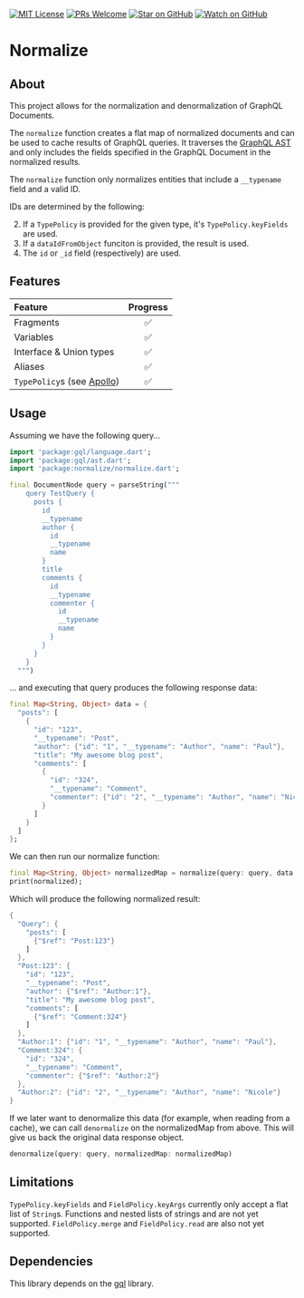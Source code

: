 [![MIT License][license-badge]][license-link]
[![PRs Welcome][prs-badge]][prs-link]
[![Star on GitHub][github-star-badge]][github-star-link]
[![Watch on GitHub][github-watch-badge]][github-watch-link]

# Normalize

## About

This project allows for the normalization and denormalization of GraphQL Documents.

The `normalize` function creates a flat map of normalized documents and can be used to cache results of GraphQL queries. It traverses the [GraphQL AST](https://github.com/gql-dart/gql/blob/master/gql/README.md) and only includes the fields specified in the GraphQL Document in the normalized results.

The `normalize` function only normalizes entities that include a `__typename` field and a valid ID.

IDs are determined by the following:

2. If a `TypePolicy` is provided for the given type, it's `TypePolicy.keyFields` are used.
3. If a `dataIdFromObject` funciton is provided, the result is used.
4. The `id` or `_id` field (respectively) are used.

## Features

| Feature                                                                                                                           | Progress |
| :-------------------------------------------------------------------------------------------------------------------------------- | :------: |
| Fragments                                                                                                                         |    ✅    |
| Variables                                                                                                                         |    ✅    |
| Interface & Union types                                                                                                           |    ✅    |
| Aliases                                                                                                                           |    ✅    |
| `TypePolicy`s (see [Apollo](https://www.apollographql.com/docs/react/v3.0-beta/caching/cache-configuration/#the-typepolicy-type)) |    ✅    |

## Usage

Assuming we have the following query...

```dart
import 'package:gql/language.dart';
import 'package:gql/ast.dart';
import 'package:normalize/normalize.dart';

final DocumentNode query = parseString("""
    query TestQuery {
      posts {
        id
        __typename
        author {
          id
          __typename
          name
        }
        title
        comments {
          id
          __typename
          commenter {
            id
            __typename
            name
          }
        }
      }
    }
  """)
```

... and executing that query produces the following response data:

```dart
final Map<String, Object> data = {
  "posts": [
    {
      "id": "123",
      "__typename": "Post",
      "author": {"id": "1", "__typename": "Author", "name": "Paul"},
      "title": "My awesome blog post",
      "comments": [
        {
          "id": "324",
          "__typename": "Comment",
          "commenter": {"id": "2", "__typename": "Author", "name": "Nicole"}
        }
      ]
    }
  ]
};
```

We can then run our normalize function:

```dart
final Map<String, Object> normalizedMap = normalize(query: query, data: data);
print(normalized);
```

Which will produce the following normalized result:

```dart
{
  "Query": {
    "posts": [
      {"$ref": "Post:123"}
    ]
  },
  "Post:123": {
    "id": "123",
    "__typename": "Post",
    "author": {"$ref": "Author:1"},
    "title": "My awesome blog post",
    "comments": [
      {"$ref": "Comment:324"}
    ]
  },
  "Author:1": {"id": "1", "__typename": "Author", "name": "Paul"},
  "Comment:324": {
    "id": "324",
    "__typename": "Comment",
    "commenter": {"$ref": "Author:2"}
  },
  "Author:2": {"id": "2", "__typename": "Author", "name": "Nicole"}
}
```

If we later want to denormalize this data (for example, when reading from a cache), we can call `denormalize` on the normalizedMap from above. This will give us back the original data response object.

```dart
denormalize(query: query, normalizedMap: normalizedMap)
```

## Limitations

`TypePolicy.keyFields` and `FieldPolicy.keyArgs` currently only accept a flat list of `String`s. Functions and nested lists of strings and are not yet supported. `FieldPolicy.merge` and `FieldPolicy.read` are also not yet supported.

## Dependencies

This library depends on the [gql](https://github.com/gql-dart/gql) library.

[license-badge]: https://img.shields.io/github/license/smkhalsa/normalize.svg?style=flat-square
[license-link]: https://github.com/smkhalsa/normalize/blob/master/LICENSE
[prs-badge]: https://img.shields.io/badge/PRs-welcome-brightgreen.svg?style=flat-square
[prs-link]: http://makeapullrequest.com
[github-watch-badge]: https://img.shields.io/github/watchers/smkhalsa/normalize.svg?style=flat-square&logo=github&logoColor=ffffff
[github-watch-link]: https://github.com/smkhalsa/normalize/watchers
[github-star-badge]: https://img.shields.io/github/stars/smkhalsa/normalize.svg?style=flat-square&logo=github&logoColor=ffffff
[github-star-link]: https://github.com/smkhalsa/normalize/stargazers
